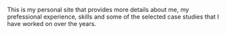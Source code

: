 This is my personal site that provides more details about me, my prefessional experience, skills and some of the selected case studies that I have worked on over the years.
